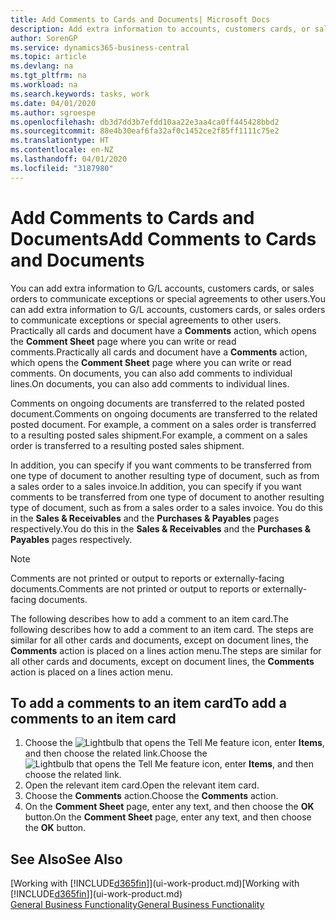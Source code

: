 ```yaml
---
title: Add Comments to Cards and Documents| Microsoft Docs
description: Add extra information to accounts, customers cards, or sales orders to communicate agreements, such as a special price or delivery method, to other users.
author: SorenGP
ms.service: dynamics365-business-central
ms.topic: article
ms.devlang: na
ms.tgt_pltfrm: na
ms.workload: na
ms.search.keywords: tasks, work
ms.date: 04/01/2020
ms.author: sgroespe
ms.openlocfilehash: db3d7dd3b7efdd10aa22e3aa4ca0ff445428bbd2
ms.sourcegitcommit: 88e4b30eaf6fa32af0c1452ce2f85ff1111c75e2
ms.translationtype: HT
ms.contentlocale: en-NZ
ms.lasthandoff: 04/01/2020
ms.locfileid: "3187980"
---
```

# <a name="add-comments-to-cards-and-documents"></a><span data-ttu-id="6630b-103">Add Comments to Cards and Documents</span><span class="sxs-lookup"><span data-stu-id="6630b-103">Add Comments to Cards and Documents</span></span>
<span data-ttu-id="6630b-104">You can add extra information to G/L accounts, customers cards, or sales orders to communicate exceptions or special agreements to other users.</span><span class="sxs-lookup"><span data-stu-id="6630b-104">You can add extra information to G/L accounts, customers cards, or sales orders to communicate exceptions or special agreements to other users.</span></span>
<span data-ttu-id="6630b-105">Practically all cards and document have a **Comments** action, which opens the **Comment Sheet** page where you can write or read comments.</span><span class="sxs-lookup"><span data-stu-id="6630b-105">Practically all cards and document have a **Comments** action, which opens the **Comment Sheet** page where you can write or read comments.</span></span> <span data-ttu-id="6630b-106">On documents, you can also add comments to individual lines.</span><span class="sxs-lookup"><span data-stu-id="6630b-106">On documents, you can also add comments to individual lines.</span></span>

<span data-ttu-id="6630b-107">Comments on ongoing documents are transferred to the related posted document.</span><span class="sxs-lookup"><span data-stu-id="6630b-107">Comments on ongoing documents are transferred to the related posted document.</span></span> <span data-ttu-id="6630b-108">For example, a comment on a sales order is transferred to a resulting posted sales shipment.</span><span class="sxs-lookup"><span data-stu-id="6630b-108">For example, a comment on a sales order is transferred to a resulting posted sales shipment.</span></span>

<span data-ttu-id="6630b-109">In addition, you can specify if you want comments to be transferred from one type of document to another resulting type of document, such as from a sales order to a sales invoice.</span><span class="sxs-lookup"><span data-stu-id="6630b-109">In addition, you can specify if you want comments to be transferred from one type of document to another resulting type of document, such as from a sales order to a sales invoice.</span></span> <span data-ttu-id="6630b-110">You do this in the **Sales & Receivables** and the **Purchases & Payables** pages respectively.</span><span class="sxs-lookup"><span data-stu-id="6630b-110">You do this in the **Sales & Receivables** and the **Purchases & Payables** pages respectively.</span></span>

> [!NOTE]
> <span data-ttu-id="6630b-111">Comments are not printed or output to reports or externally-facing documents.</span><span class="sxs-lookup"><span data-stu-id="6630b-111">Comments are not printed or output to reports or externally-facing documents.</span></span>

<span data-ttu-id="6630b-112">The following describes how to add a comment to an item card.</span><span class="sxs-lookup"><span data-stu-id="6630b-112">The following describes how to add a comment to an item card.</span></span> <span data-ttu-id="6630b-113">The steps are similar for all other cards and documents, except on document lines, the **Comments** action is placed on a lines action menu.</span><span class="sxs-lookup"><span data-stu-id="6630b-113">The steps are similar for all other cards and documents, except on document lines, the **Comments** action is placed on a lines action menu.</span></span>

## <a name="to-add-a-comments-to-an-item-card"></a><span data-ttu-id="6630b-114">To add a comments to an item card</span><span class="sxs-lookup"><span data-stu-id="6630b-114">To add a comments to an item card</span></span>
1. <span data-ttu-id="6630b-115">Choose the ![Lightbulb that opens the Tell Me feature](media/ui-search/search_small.png "Tell me what you want to do") icon, enter **Items**, and then choose the related link.</span><span class="sxs-lookup"><span data-stu-id="6630b-115">Choose the ![Lightbulb that opens the Tell Me feature](media/ui-search/search_small.png "Tell me what you want to do") icon, enter **Items**, and then choose the related link.</span></span>
2. <span data-ttu-id="6630b-116">Open the relevant item card.</span><span class="sxs-lookup"><span data-stu-id="6630b-116">Open the relevant item card.</span></span>
3. <span data-ttu-id="6630b-117">Choose the **Comments** action.</span><span class="sxs-lookup"><span data-stu-id="6630b-117">Choose the **Comments** action.</span></span>
4. <span data-ttu-id="6630b-118">On the **Comment Sheet** page, enter any text, and then choose the **OK** button.</span><span class="sxs-lookup"><span data-stu-id="6630b-118">On the **Comment Sheet** page, enter any text, and then choose the **OK** button.</span></span>

## <a name="see-also"></a><span data-ttu-id="6630b-119">See Also</span><span class="sxs-lookup"><span data-stu-id="6630b-119">See Also</span></span>
<span data-ttu-id="6630b-120">[Working with [!INCLUDE[d365fin](includes/d365fin_md.md)]](ui-work-product.md)</span><span class="sxs-lookup"><span data-stu-id="6630b-120">[Working with [!INCLUDE[d365fin](includes/d365fin_md.md)]](ui-work-product.md)</span></span>  
[<span data-ttu-id="6630b-121">General Business Functionality</span><span class="sxs-lookup"><span data-stu-id="6630b-121">General Business Functionality</span></span>](ui-across-business-areas.md)
